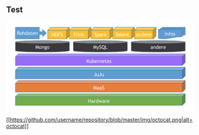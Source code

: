 ## Test



![Aufbau](https://github.com/BigDataAtHaw/BigDataAtHaw.github.io/blob/master/_posts/Images/Aufbau.png)


[[https://github.com/username/repository/blob/master/img/octocat.png|alt=octocat]]

